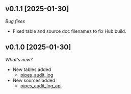 ## v0.1.1 [2025-01-30]

_Bug fixes_

- Fixed table and source doc filenames to fix Hub build.

## v0.1.0 [2025-01-30]

_What's new?_

- New tables added
  - [pipes_audit_log](https://hub.tailpipe.io/plugins/turbot/pipes/tables/pipes_audit_log)
- New sources added
  - [pipes_audit_log_api](https://hub.tailpipe.io/plugins/turbot/pipes/sources/pipes_audit_log_api)
